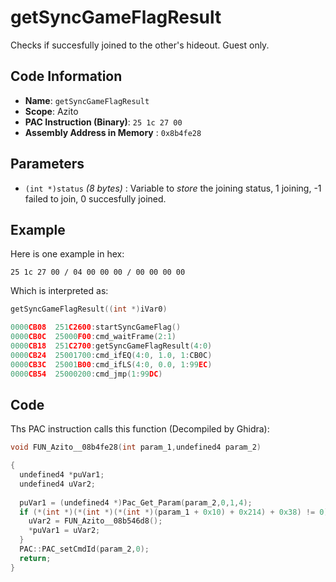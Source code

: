 # getSyncGameFlagResult

Checks if succesfully joined to the other's hideout. Guest only.

## Code Information

- **Name**: `getSyncGameFlagResult`
- **Scope**: Azito
- **PAC Instruction (Binary)**: `25 1c 27 00`
- **Assembly Address in Memory** : `0x8b4fe28`

## Parameters

- `(int *)status` *(8 bytes)* : Variable to *store* the joining status, 1 joining, -1 failed to join, 0 succesfully joined.

## Example

Here is one example in hex:

```25 1c 27 00 / 04 00 00 00 / 00 00 00 00```

Which is interpreted as:

```c
getSyncGameFlagResult((int *)iVar0)
```

```c
0000CB08  251C2600:startSyncGameFlag()
0000CB0C  25000F00:cmd_waitFrame(2:1)
0000CB18  251C2700:getSyncGameFlagResult(4:0)
0000CB24  25001700:cmd_ifEQ(4:0, 1.0, 1:CB0C)
0000CB3C  25001B00:cmd_ifLS(4:0, 0.0, 1:99EC)
0000CB54  25000200:cmd_jmp(1:99DC)
```

## Code

Ths PAC instruction calls this function (Decompiled by Ghidra):

```c
void FUN_Azito__08b4fe28(int param_1,undefined4 param_2)

{
  undefined4 *puVar1;
  undefined4 uVar2;
  
  puVar1 = (undefined4 *)Pac_Get_Param(param_2,0,1,4);
  if (*(int *)(*(int *)(*(int *)(param_1 + 0x10) + 0x214) + 0x38) != 0) {
    uVar2 = FUN_Azito__08b546d8();
    *puVar1 = uVar2;
  }
  PAC::PAC_setCmdId(param_2,0);
  return;
}
```

